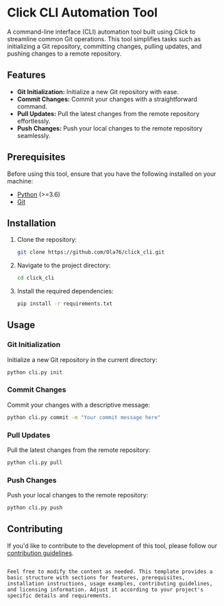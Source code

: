 
# Click CLI Automation Tool

A command-line interface (CLI) automation tool built using Click to streamline common Git operations. This tool simplifies tasks such as initializing a Git repository, committing changes, pulling updates, and pushing changes to a remote repository.

## Features

- **Git Initialization:** Initialize a new Git repository with ease.
- **Commit Changes:** Commit your changes with a straightforward command.
- **Pull Updates:** Pull the latest changes from the remote repository effortlessly.
- **Push Changes:** Push your local changes to the remote repository seamlessly.

## Prerequisites

Before using this tool, ensure that you have the following installed on your machine:

- [Python](https://www.python.org/downloads/) (>=3.6)
- [Git](https://git-scm.com/downloads/)

## Installation

1. Clone the repository:

   ```bash
   git clone https://github.com/Ola76/click_cli.git
   ```

2. Navigate to the project directory:

   ```bash
   cd click_cli
   ```

3. Install the required dependencies:

   ```bash
   pip install -r requirements.txt
   ```

## Usage

### Git Initialization

Initialize a new Git repository in the current directory:

```bash
python cli.py init
```

### Commit Changes

Commit your changes with a descriptive message:

```bash
python cli.py commit -m "Your commit message here"
```

### Pull Updates

Pull the latest changes from the remote repository:

```bash
python cli.py pull
```

### Push Changes

Push your local changes to the remote repository:

```bash
python cli.py push
```

## Contributing

If you'd like to contribute to the development of this tool, please follow our [contribution guidelines](CONTRIBUTING.md).

```

Feel free to modify the content as needed. This template provides a basic structure with sections for features, prerequisites, installation instructions, usage examples, contributing guidelines, and licensing information. Adjust it according to your project's specific details and requirements.
